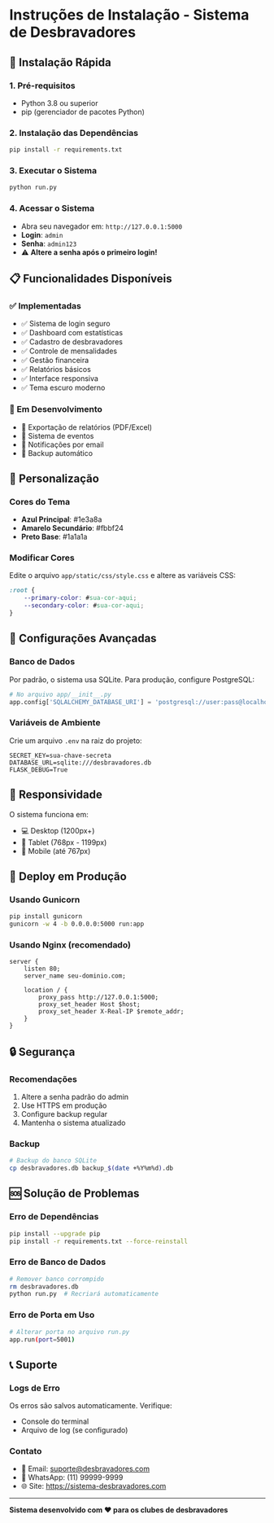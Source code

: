 # Instruções de Instalação - Sistema de Desbravadores

## 🚀 Instalação Rápida

### 1. Pré-requisitos
- Python 3.8 ou superior
- pip (gerenciador de pacotes Python)

### 2. Instalação das Dependências
```bash
pip install -r requirements.txt
```

### 3. Executar o Sistema
```bash
python run.py
```

### 4. Acessar o Sistema
- Abra seu navegador em: `http://127.0.0.1:5000`
- **Login**: `admin`
- **Senha**: `admin123`
- ⚠️ **Altere a senha após o primeiro login!**

## 📋 Funcionalidades Disponíveis

### ✅ Implementadas
- ✅ Sistema de login seguro
- ✅ Dashboard com estatísticas
- ✅ Cadastro de desbravadores
- ✅ Controle de mensalidades
- ✅ Gestão financeira
- ✅ Relatórios básicos
- ✅ Interface responsiva
- ✅ Tema escuro moderno

### 🔄 Em Desenvolvimento
- 🔄 Exportação de relatórios (PDF/Excel)
- 🔄 Sistema de eventos
- 🔄 Notificações por email
- 🔄 Backup automático

## 🎨 Personalização

### Cores do Tema
- **Azul Principal**: #1e3a8a
- **Amarelo Secundário**: #fbbf24
- **Preto Base**: #1a1a1a

### Modificar Cores
Edite o arquivo `app/static/css/style.css` e altere as variáveis CSS:
```css
:root {
    --primary-color: #sua-cor-aqui;
    --secondary-color: #sua-cor-aqui;
}
```

## 🔧 Configurações Avançadas

### Banco de Dados
Por padrão, o sistema usa SQLite. Para produção, configure PostgreSQL:
```python
# No arquivo app/__init__.py
app.config['SQLALCHEMY_DATABASE_URI'] = 'postgresql://user:pass@localhost/db'
```

### Variáveis de Ambiente
Crie um arquivo `.env` na raiz do projeto:
```env
SECRET_KEY=sua-chave-secreta
DATABASE_URL=sqlite:///desbravadores.db
FLASK_DEBUG=True
```

## 📱 Responsividade

O sistema funciona em:
- 💻 Desktop (1200px+)
- 📱 Tablet (768px - 1199px)
- 📱 Mobile (até 767px)

## 🚀 Deploy em Produção

### Usando Gunicorn
```bash
pip install gunicorn
gunicorn -w 4 -b 0.0.0.0:5000 run:app
```

### Usando Nginx (recomendado)
```nginx
server {
    listen 80;
    server_name seu-dominio.com;
    
    location / {
        proxy_pass http://127.0.0.1:5000;
        proxy_set_header Host $host;
        proxy_set_header X-Real-IP $remote_addr;
    }
}
```

## 🔒 Segurança

### Recomendações
1. Altere a senha padrão do admin
2. Use HTTPS em produção
3. Configure backup regular
4. Mantenha o sistema atualizado

### Backup
```bash
# Backup do banco SQLite
cp desbravadores.db backup_$(date +%Y%m%d).db
```

## 🆘 Solução de Problemas

### Erro de Dependências
```bash
pip install --upgrade pip
pip install -r requirements.txt --force-reinstall
```

### Erro de Banco de Dados
```bash
# Remover banco corrompido
rm desbravadores.db
python run.py  # Recriará automaticamente
```

### Erro de Porta em Uso
```bash
# Alterar porta no arquivo run.py
app.run(port=5001)
```

## 📞 Suporte

### Logs de Erro
Os erros são salvos automaticamente. Verifique:
- Console do terminal
- Arquivo de log (se configurado)

### Contato
- 📧 Email: suporte@desbravadores.com
- 📱 WhatsApp: (11) 99999-9999
- 🌐 Site: https://sistema-desbravadores.com

---

**Sistema desenvolvido com ❤️ para os clubes de desbravadores**
